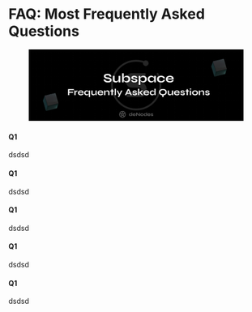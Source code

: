 # FAQ: Most Frequently Asked Questions

<figure><img src="../.gitbook/assets/Sub FAQ.png" alt=""><figcaption></figcaption></figure>

#### Q1

dsdsd

#### Q1

dsdsd

#### Q1

dsdsd

#### Q1

dsdsd

#### Q1

dsdsd
